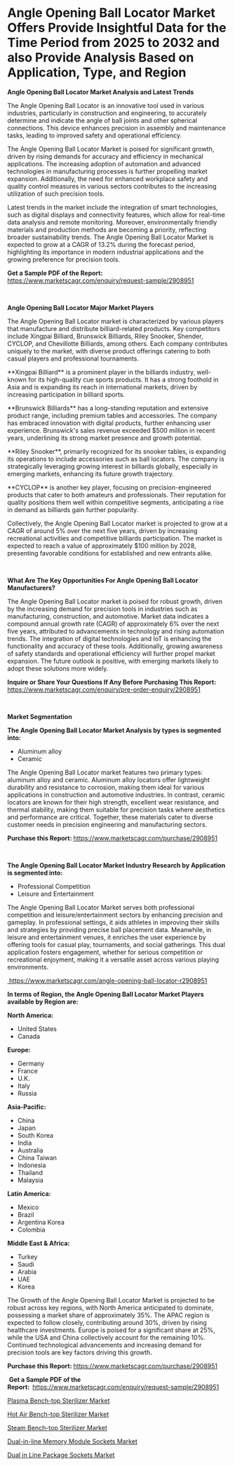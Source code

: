 <p><h1>Angle Opening Ball Locator Market Offers Provide Insightful Data for the Time Period from 2025 to 2032 and also Provide Analysis Based on Application, Type, and Region</h1></p><p><strong>Angle Opening Ball Locator Market Analysis and Latest Trends</strong></p>
<p><p>The Angle Opening Ball Locator is an innovative tool used in various industries, particularly in construction and engineering, to accurately determine and indicate the angle of ball joints and other spherical connections. This device enhances precision in assembly and maintenance tasks, leading to improved safety and operational efficiency.</p><p>The Angle Opening Ball Locator Market is poised for significant growth, driven by rising demands for accuracy and efficiency in mechanical applications. The increasing adoption of automation and advanced technologies in manufacturing processes is further propelling market expansion. Additionally, the need for enhanced workplace safety and quality control measures in various sectors contributes to the increasing utilization of such precision tools.</p><p>Latest trends in the market include the integration of smart technologies, such as digital displays and connectivity features, which allow for real-time data analysis and remote monitoring. Moreover, environmentally friendly materials and production methods are becoming a priority, reflecting broader sustainability trends. The Angle Opening Ball Locator Market is expected to grow at a CAGR of 13.2% during the forecast period, highlighting its importance in modern industrial applications and the growing preference for precision tools.</p></p>
<p><strong>Get a Sample PDF of the Report:&nbsp;</strong> <a href="https://www.marketscagr.com/enquiry/request-sample/2908951?utm_campaign=2031&utm_medium=2&utm_source=Github&utm_content=ia&utm_term=12032025&utm_id=angle-opening-ball-locator">https://www.marketscagr.com/enquiry/request-sample/2908951</a></p>
<p>&nbsp;</p>
<p><strong>Angle Opening Ball Locator Major Market Players</strong></p>
<p><p>The Angle Opening Ball Locator market is characterized by various players that manufacture and distribute billiard-related products. Key competitors include Xingpai Billiard, Brunswick Billiards, Riley Snooker, Shender, CYCLOP, and Chevillotte Billiards, among others. Each company contributes uniquely to the market, with diverse product offerings catering to both casual players and professional tournaments.</p><p>**Xingpai Billiard** is a prominent player in the billiards industry, well-known for its high-quality cue sports products. It has a strong foothold in Asia and is expanding its reach in international markets, driven by increasing participation in billiard sports.</p><p>**Brunswick Billiards** has a long-standing reputation and extensive product range, including premium tables and accessories. The company has embraced innovation with digital products, further enhancing user experience. Brunswick's sales revenue exceeded $500 million in recent years, underlining its strong market presence and growth potential.</p><p>**Riley Snooker**, primarily recognized for its snooker tables, is expanding its operations to include accessories such as ball locators. The company is strategically leveraging growing interest in billiards globally, especially in emerging markets, enhancing its future growth trajectory.</p><p>**CYCLOP** is another key player, focusing on precision-engineered products that cater to both amateurs and professionals. Their reputation for quality positions them well within competitive segments, anticipating a rise in demand as billiards gain further popularity.</p><p>Collectively, the Angle Opening Ball Locator market is projected to grow at a CAGR of around 5% over the next five years, driven by increasing recreational activities and competitive billiards participation. The market is expected to reach a value of approximately $100 million by 2028, presenting favorable conditions for established and new entrants alike.</p></p>
<p>&nbsp;</p>
<p><strong>What Are The Key Opportunities For Angle Opening Ball Locator Manufacturers?</strong></p>
<p><p>The Angle Opening Ball Locator market is poised for robust growth, driven by the increasing demand for precision tools in industries such as manufacturing, construction, and automotive. Market data indicates a compound annual growth rate (CAGR) of approximately 6% over the next five years, attributed to advancements in technology and rising automation trends. The integration of digital technologies and IoT is enhancing the functionality and accuracy of these tools. Additionally, growing awareness of safety standards and operational efficiency will further propel market expansion. The future outlook is positive, with emerging markets likely to adopt these solutions more widely.</p></p>
<p><strong>Inquire or Share Your Questions If Any Before Purchasing This Report:</strong> <a href="https://www.marketscagr.com/enquiry/pre-order-enquiry/2908951?utm_campaign=2031&utm_medium=2&utm_source=Github&utm_content=ia&utm_term=12032025&utm_id=angle-opening-ball-locator">https://www.marketscagr.com/enquiry/pre-order-enquiry/2908951</a></p>
<p>&nbsp;</p>
<p><strong>Market Segmentation</strong></p>
<p><strong>The Angle Opening Ball Locator Market Analysis by types is segmented into:</strong></p>
<p><ul><li>Aluminum alloy</li><li>Ceramic</li></ul></p>
<p><p>The Angle Opening Ball Locator market features two primary types: aluminum alloy and ceramic. Aluminum alloy locators offer lightweight durability and resistance to corrosion, making them ideal for various applications in construction and automotive industries. In contrast, ceramic locators are known for their high strength, excellent wear resistance, and thermal stability, making them suitable for precision tasks where aesthetics and performance are critical. Together, these materials cater to diverse customer needs in precision engineering and manufacturing sectors.</p></p>
<p><strong>Purchase this Report:&nbsp;</strong><a href="https://www.marketscagr.com/purchase/2908951?utm_campaign=2031&utm_medium=2&utm_source=Github&utm_content=ia&utm_term=12032025&utm_id=angle-opening-ball-locator">https://www.marketscagr.com/purchase/2908951</a></p>
<p>&nbsp;</p>
<p><strong>The Angle Opening Ball Locator Market Industry Research by Application is segmented into:</strong></p>
<p><ul><li>Professional Competition</li><li>Leisure and Entertainment</li></ul></p>
<p><p>The Angle Opening Ball Locator Market serves both professional competition and leisure/entertainment sectors by enhancing precision and gameplay. In professional settings, it aids athletes in improving their skills and strategies by providing precise ball placement data. Meanwhile, in leisure and entertainment venues, it enriches the user experience by offering tools for casual play, tournaments, and social gatherings. This dual application fosters engagement, whether for serious competition or recreational enjoyment, making it a versatile asset across various playing environments.</p></p>
<p><a href="https://www.marketscagr.com/angle-opening-ball-locator-r2908951?utm_campaign=2031&utm_medium=2&utm_source=Github&utm_content=ia&utm_term=12032025&utm_id=angle-opening-ball-locator">&nbsp;https://www.marketscagr.com/angle-opening-ball-locator-r2908951</a></p>
<p><strong>In terms of Region, the Angle Opening Ball Locator Market Players available by Region are:</strong></p>
<p>
    <p> <strong> North America: </strong>
        <ul>
            <li>United States</li>
            <li>Canada</li>
        </ul>
        </p> 
    <p> <strong> Europe: </strong>
        <ul>
            <li>Germany</li>
            <li>France</li>
            <li>U.K.</li>
            <li>Italy</li>
            <li>Russia</li>
        </ul>
        </p> 
    <p> <strong> Asia-Pacific: </strong>
        <ul>
            <li>China</li>
            <li>Japan</li>
            <li>South Korea</li>
            <li>India</li>
            <li>Australia</li>
            <li>China Taiwan</li>
            <li>Indonesia</li>
            <li>Thailand</li>
            <li>Malaysia</li>
        </ul>
        </p> 
    <p> <strong> Latin America: </strong>
        <ul>
            <li>Mexico</li>
            <li>Brazil</li>
            <li>Argentina Korea</li>
            <li>Colombia</li>
        </ul>
        </p> 
    <p> <strong> Middle East & Africa: </strong>
        <ul>
            <li>Turkey</li>
            <li>Saudi</li>
            <li>Arabia</li>
            <li>UAE</li>
            <li>Korea</li>
        </ul>
    </p>
    </p>
<p><p>The Growth of the Angle Opening Ball Locator Market is projected to be robust across key regions, with North America anticipated to dominate, possessing a market share of approximately 35%. The APAC region is expected to follow closely, contributing around 30%, driven by rising healthcare investments. Europe is poised for a significant share at 25%, while the USA and China collectively account for the remaining 10%. Continued technological advancements and increasing demand for precision tools are key factors driving this growth.</p></p>
<p><strong>Purchase this Report: </strong><a href="https://www.marketscagr.com/purchase/2908951?utm_campaign=2031&utm_medium=2&utm_source=Github&utm_content=ia&utm_term=12032025&utm_id=angle-opening-ball-locator">https://www.marketscagr.com/purchase/2908951</a></p>
<p>&nbsp;<strong>Get a Sample PDF of the Report:&nbsp;&nbsp;</strong><a href="https://www.marketscagr.com/enquiry/request-sample/2908951?utm_campaign=2031&utm_medium=2&utm_source=Github&utm_content=ia&utm_term=12032025&utm_id=angle-opening-ball-locator">https://www.marketscagr.com/enquiry/request-sample/2908951</a></p>
<p><strong></strong></p>
<p><p><a href="https://github.com/tyreinhssan/Market-Research-Report-List-1/blob/main/plasma-bench-top-sterilizer-market.md?utm_campaign=2031&utm_medium=2&utm_source=Github&utm_content=ia&utm_term=12032025&utm_id=angle-opening-ball-locator">Plasma Bench-top Sterilizer Market</a></p><p><a href="https://github.com/barlevsebako/Market-Research-Report-List-1/blob/main/hot-air-bench-top-sterilizer-market.md?utm_campaign=2031&utm_medium=2&utm_source=Github&utm_content=ia&utm_term=12032025&utm_id=angle-opening-ball-locator">Hot Air Bench-top Sterilizer Market</a></p><p><a href="https://github.com/aertsfecto0h/Market-Research-Report-List-1/blob/main/steam-bench-top-sterilizer-market.md?utm_campaign=2031&utm_medium=2&utm_source=Github&utm_content=ia&utm_term=12032025&utm_id=angle-opening-ball-locator">Steam Bench-top Sterilizer Market</a></p><p><a href="https://github.com/denighoylen1/Market-Research-Report-List-1/blob/main/dual-in-line-memory-module-sockets-market.md?utm_campaign=2031&utm_medium=2&utm_source=Github&utm_content=ia&utm_term=12032025&utm_id=angle-opening-ball-locator">Dual-in-line Memory Module Sockets Market</a></p><p><a href="https://github.com/luerabollevc/Market-Research-Report-List-1/blob/main/dual-in-line-package-sockets-market.md?utm_campaign=2031&utm_medium=2&utm_source=Github&utm_content=ia&utm_term=12032025&utm_id=angle-opening-ball-locator">Dual in Line Package Sockets Market</a></p></p>